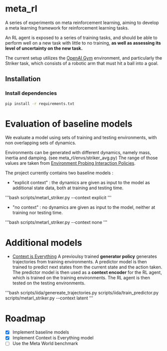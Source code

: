 # meta_rl

A series of experiments on meta reinforcement learning, aiming to develop a meta learning framework for reinforcement learning tasks.

An RL agent is exposed to a series of training tasks, and should be able to perform well on a new task with little to no training, **as well as assessing its level of uncertainty on the new task.**

The current setup utilizes the [OpenAI Gym](https://gym.openai.com/) environment, and particularly the Striker task, which consists of a robotic arm that must hit a ball into a goal.

## Installation

### Install dependencies

```bash
pip install -r requirements.txt
```

# Evaluation of baseline models

We evaluate a model using sets of training and testing environments, with non overlapping sets of dynamics.

Environments can be generated with different dynamics, namely mass, inertia and damping. (see meta_rl/envs/striker_avg.py) The range of those values are taken from [Environment Probing Interaction Policies](https://openreview.net/pdf?id=ryl8-3AcFX).

The project currently contains two baseline models :

- "explicit context" : the dynamics are given as input to the model as additional state data, both at training and testing time.

'''bash
scripts/metarl_striker.py --context explicit
'''

- "no context" : no dynamics are given as input to the model, neither at training nor testing time.

'''bash
scripts/metarl_striker.py --context none
'''

# Additional models

- [Context is Everything](https://benevans.zip/iida/)
A previoulsy trained **generator policy** generates trajectories from training environments. A predictor model is then trained to predict next states from the current state and the action taken. The predictor model is then used as a **context encoder** for the RL agent, which is trained on the training environments. The RL agent is then tested on the testing environments.

'''bash
scripts/iida/genereate_trajectories.py
scripts/iida/train_predictor.py
scripts/metarl_striker.py --context latent
'''

# Roadmap
- [x] Implement baseline models
- [x] Implement Context is Everything model
- [ ] Use the Meta World benchmark